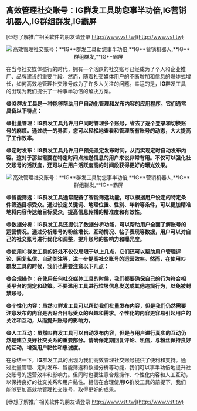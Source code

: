 ## **高效管理社交账号：**IG**群发工具助您事半功倍,**IG**营销机器人,**IG**群组群发,**IG**霸屏**

[😍想了解推广相关软件的朋友请登录 http://www.vst.tw](http://www.vst.tw)

 <center><img src="https://vst.tw/MP4/tuiguang/png/0.png" alt="高效管理社交账号：**IG**群发工具助您事半功倍,**IG**营销机器人,**IG**群组群发,**IG**霸屏"></center>

在当今社交媒体盛行的时代，拥有一个活跃的社交账号已经成为了个人和企业推广、品牌建设的重要手段。然而，随着社交媒体用户的不断增加和信息的爆炸式增长，如何高效地管理社交账号成为了许多人关注的问题。幸运的是，**IG**群发工具的出现为我们提供了一种事半功倍的解决方案。

**😄**IG**群发工具是一种能够帮助用户自动化管理和发布内容的应用程序。它们通常具备以下特点：**

**😄批量管理：**IG**群发工具允许用户同时管理多个账号，省去了逐个登录和切换账号的麻烦。通过统一的界面，您可以轻松地查看和管理所有账号的动态，大大提高了工作效率。**

**😄定时发布：**IG**群发工具允许用户预先设定发布时间，从而实现定时自动发布内容。这对于那些需要在特定时间点推送信息的用户来说非常有用。不仅可以强化社交账号的活跃度，还可以在用户活跃度高的时间段获得更好的曝光效果。**

 <center><img src="https://vst.tw/MP4/tuiguang/png/1.png" alt="高效管理社交账号：**IG**群发工具助您事半功倍,**IG**营销机器人,**IG**群组群发,**IG**霸屏"></center>

**😄智能筛选：**IG**群发工具通常配备了智能筛选功能，可以根据用户设定的特定条件筛选目标受众。通过设定关键词、地理位置、性别、年龄等条件，可以更加精准地将内容传达给目标受众，提高信息传播的精准度和有效性。**

**😄数据分析：**IG**群发工具还提供了数据分析功能，可以帮助用户全面了解账号的运营情况。通过分析账号的粉丝增长、互动情况、帖子表现等数据，用户可以对自己的社交账号进行优化和调整，提升账号的影响力和曝光度。**

**😄使用**IG**群发工具的好处不仅仅局限于以上几点，它们还可以帮助用户管理评论、回复私信、自动关注等，进一步提高社交账号的运营效率。然而，在使用**IG**群发工具的时候，我们也需要注意以下几点：**

**😄合规操作：在使用任何社交媒体工具的时候，我们都要确保自己的行为符合相关平台的规定和政策。不要滥用工具进行垃圾信息发送或其他违规行为，以免被封禁账号。**

**😄个性化内容：虽然**IG**群发工具可以帮助我们批量发布内容，但是我们仍然需要注意发布的内容是否贴合目标受众的兴趣和需求。个性化的内容更容易引起用户的关注和互动，从而提升账号的影响力。**

**😄人工互动：虽然**IG**群发工具可以自动发布内容，但是与用户进行真实的互动仍然是建立良好社交关系的重要部分。请确保定期回复评论、私信，与粉丝保持良好的互动，增强用户黏性和忠诚度。**

在总结一下，**IG**群发工具的出现为我们高效管理社交账号提供了便利和支持。通过批量管理、定时发布、智能筛选和数据分析等功能，我们可以事半功倍地提升社交账号的运营效率和影响力。但同时也要注意合规操作、个性化内容和人工互动，以保持良好的社交关系和用户黏性。相信在合理使用**IG**群发工具的前提下，我们能够更加高效地管理社交账号，取得更好的成果。

[😍想了解推广相关软件的朋友请登录 http://www.vst.tw](http://www.vst.tw)



